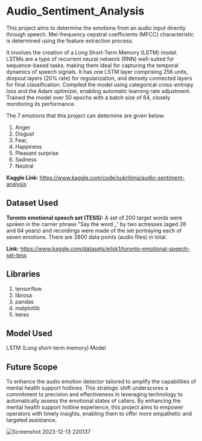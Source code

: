 # Audio_Sentiment_Analysis
This project aims to determine the emotions from an audio input directly through speech. Mel-frequency cepstral coefficients (MFCC) characteristic is determined using the feature extraction process. 

It involves the creation of a Long Short-Term Memory (LSTM) model. LSTMs are a type of recurrent neural network (RNN) well-suited for sequence-based tasks, making them ideal for capturing the temporal dynamics of speech signals. It has one LSTM layer comprising 256 units, dropout layers
(20% rate) for regularization, and densely connected layers for final classification. Compiled the model
using categorical cross-entropy loss and the Adam optimizer, enabling
automatic learning rate adjustment. Trained the model over 50 epochs
with a batch size of 64, closely monitoring its performance.

The 7 emotions that this project can determine are given below:
1. Anger
2. Disgust
3. Fear,
4. Happiness
5. Pleasant surprise
6. Sadness
7. Neutral
   
**Kaggle Link:** https://www.kaggle.com/code/sukritima/audio-sentiment-analysis

## Dataset Used
**Toronto emotional speech set (TESS):**
A set of
200 target words were spoken in the carrier phrase "Say the word _' by
two actresses (aged 26 and 64 years) and recordings were made of the set
portraying each of seven emotions. There are 2800 data points (audio
files) in total.

**Link:** https://www.kaggle.com/datasets/ejlok1/toronto-emotional-speech-set-tess

## Libraries
1. tensorflow
2.  librosa
3.  pandas
4.  matplotlib
5.  keras

## Model Used
LSTM (Long short-term memory) Model

## Future Scope
To enhance the audio emotion detector tailored to
amplify the capabilities of mental health support hotlines. This strategic
shift underscores a commitment to precision and effectiveness in
leveraging technology to automatically assess the emotional states of
callers. By enhancing the mental health support hotline experience, this
project aims to empower operators with timely insights, enabling them to
offer more empathetic and targeted assistance.

![Screenshot 2023-12-13 220137](https://github.com/Sukriti-m/Audio_Sentiment_Analysis/assets/93239528/4143262d-88b9-4e29-8dc3-cd3ca976c78e)
